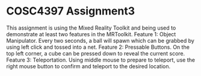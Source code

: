 # COSC4397 Assignment3

This assignment is using the Mixed Reality Toolkit and being used to demonstrate at least two features in the MRToolkit.
Feature 1: Object Manipulator. Every two seconds, a ball will spawn which can be grabbed by using left click and tossed into a net.
Feature 2: Pressable Buttons. On the top left corner, a cube can be pressed down to reveal the current score.
Feature 3: Teleportation. Using middle mouse to prepare to teleport, use the right mouse button to confirm and teleport to the desired location.
